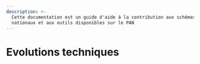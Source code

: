 ```yaml
---
description: >-
  Cette documentation est un guide d'aide à la contribution aux schémas
  nationaux et aux outils disponibles sur le PAN
---
```


# Evolutions techniques

